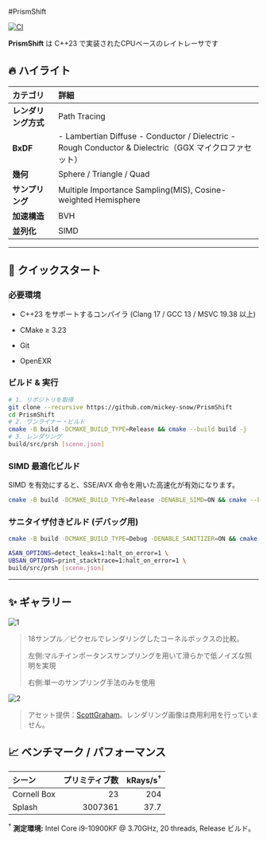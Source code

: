 #PrismShift

[![CI](https://github.com/Mickey-snow/PrismShift/actions/workflows/ci.yml/badge.svg)](https://github.com/Mickey-snow/PrismShift/actions/workflows/ci.yml)

**PrismShift** は C++23 で実装されたCPUベースのレイトレーサです


## 🔥 ハイライト

| カテゴリ | 詳細 |
| :-- | :-- |
| **レンダリング方式** | Path Tracing |
| **BxDF** |  - Lambertian Diffuse - Conductor / Dielectric - Rough Conductor & Dielectric（GGX マイクロファセット） |
| **幾何** | Sphere / Triangle / Quad |
| **サンプリング** | Multiple Importance Sampling(MIS), Cosine-weighted Hemisphere |
| **加速構造** | BVH |
| **並列化** | SIMD |

---

## 🚀 クイックスタート

### 必要環境

- C++23 をサポートするコンパイラ (Clang 17 / GCC 13 / MSVC 19.38 以上)

- CMake ≥ 3.23

- Git

- OpenEXR

### ビルド & 実行

```bash
# 1. リポジトリを取得
git clone --recursive https://github.com/mickey-snow/PrismShift
cd PrismShift
# 2. ワンライナー・ビルド
cmake -B build -DCMAKE_BUILD_TYPE=Release && cmake --build build -j
# 3. レンダリング
build/src/prsh [scene.json]
```

### SIMD 最適化ビルド

SIMD を有効にすると、SSE/AVX 命令を用いた高速化が有効になります。

```bash
cmake -B build -DCMAKE_BUILD_TYPE=Release -DENABLE_SIMD=ON && cmake --build build -j
```

### サニタイザ付きビルド (デバッグ用)

```bash
cmake -B build -DCMAKE_BUILD_TYPE=Debug -DENABLE_SANITIZER=ON && cmake --build build -j

ASAN_OPTIONS=detect_leaks=1:halt_on_error=1 \
UBSAN_OPTIONS=print_stacktrace=1:halt_on_error=1 \
build/src/prsh [scene.json]
```

---

## ✨ ギャラリー

![1](https://i.imgur.com/iI6EJY3.jpeg)

> 18サンプル／ピクセルでレンダリングしたコーネルボックスの比較。
>
> 左側:マルチインポータンスサンプリングを用いて滑らかで低ノイズな照明を実現
>
> 右側:単一のサンプリング手法のみを使用

![2](https://i.imgur.com/qC1TFzb.jpeg)

> アセット提供：[ScottGraham](https://www.blendswap.com/blend/13953)。レンダリング画像は商用利用を行っていません。

## 📈 ベンチマーク / パフォーマンス

| シーン                | プリミティブ数 | kRays/s<sup>†</sup> |
| :----------------- | ------: | ------------------: |
| Cornell Box | 23 | 204 |
| Splash  | 3007361 | 37.7 |

<sup>†</sup> **測定環境:** Intel Core i9-10900KF @ 3.70GHz, 20 threads, Release ビルド。
